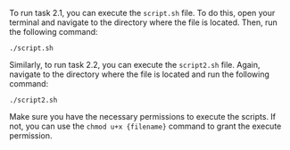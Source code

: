 To run task 2.1, you can execute the `script.sh` file. To do this, open your terminal and navigate to the directory where the file is located. Then, run the following command:

```
./script.sh
```

Similarly, to run task 2.2, you can execute the `script2.sh` file. Again, navigate to the directory where the file is located and run the following command:

```
./script2.sh
```

Make sure you have the necessary permissions to execute the scripts. If not, you can use the `chmod u+x {filename}` command to grant the execute permission.